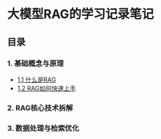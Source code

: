# 大模型RAG的学习记录笔记

## 目录

### 1. **基础概念与原理**
* [1.1 什么是RAG](1.%E5%9F%BA%E7%A1%80%E6%A6%82%E5%BF%B5%E4%B8%8E%E5%8E%9F%E7%90%86/1.1%20%E4%BB%80%E4%B9%88%E6%98%AFRAG.md)
* [1.2 RAG如何快速上手](1.%E5%9F%BA%E7%A1%80%E6%A6%82%E5%BF%B5%E4%B8%8E%E5%8E%9F%E7%90%86/1.2%20RAG%E5%A6%82%E4%BD%95%E5%BF%AB%E9%80%9F%E4%B8%8A%E6%89%8B.md)

### 2. **RAG核心技术拆解**

### 3. **数据处理与检索优化**
